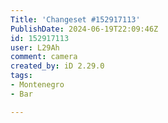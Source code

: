 ```yaml
---
Title: 'Changeset #152917113'
PublishDate: 2024-06-19T22:09:46Z
id: 152917113
user: L29Ah
comment: camera
created_by: iD 2.29.0
tags:
- Montenegro
- Bar

---
```

